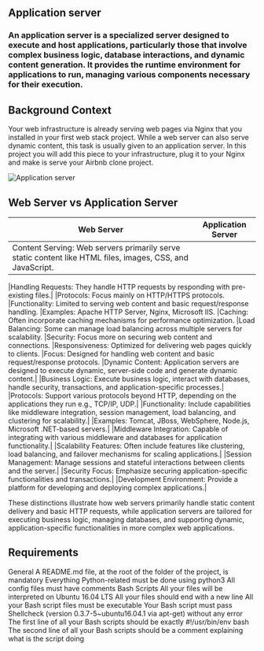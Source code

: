 ## Application server

### An application server is a specialized server designed to execute and host applications, particularly those that involve complex business logic, database interactions, and dynamic content generation. It provides the runtime environment for applications to run, managing various components necessary for their execution.

## Background Context
Your web infrastructure is already serving web pages via Nginx that you installed in your first web stack project. While a web server can also serve dynamic content, this task is usually given to an application server. In this project you will add this piece to your infrastructure, plug it to your Nginx and make is serve your Airbnb clone project.

![Application server](https://www.rentacomputer.com/images/slides/application-server-rental.jpg)

## Web Server vs Application Server
| Web Server                | Application Server       |
|---------------------------|--------------------------|
|Content Serving: Web servers primarily serve static content like HTML files, images, CSS, and JavaScript.

|Handling Requests: They handle HTTP requests by responding with pre-existing files.|
|Protocols: Focus mainly on HTTP/HTTPS protocols.
|Functionality: Limited to serving web content and basic request/response handling.
|Examples: Apache HTTP Server, Nginx, Microsoft IIS.
|Caching: Often incorporate caching mechanisms for performance optimization.
|Load Balancing: Some can manage load balancing across multiple servers for scalability.
|Security: Focus more on securing web content and connections.
|Responsiveness: Optimized for delivering web pages quickly to clients.
|Focus: Designed for handling web content and basic request/response protocols.   |Dynamic Content: Application servers are designed to execute dynamic, server-side code and generate dynamic content.|
|Business Logic: Execute business logic, interact with databases, handle security, transactions, and application-specific processes.|
|Protocols: Support various protocols beyond HTTP, depending on the applications they run e.g., TCP/IP, UDP.|
|Functionality: Include capabilities like middleware integration, session management, load balancing, and clustering for scalability.|
|Examples: Tomcat, JBoss, WebSphere, Node.js, Microsoft .NET-based servers.|
|Middleware Integration: Capable of integrating with various middleware and databases for application functionality.|
|Scalability Features: Often include features like clustering, load balancing, and failover mechanisms for scaling applications.|
|Session Management: Manage sessions and stateful interactions between clients and the server.|
|Security Focus: Emphasize securing application-specific functionalities and transactions.|
|Development Environment: Provide a platform for developing and deploying complex applications.|

These distinctions illustrate how web servers primarily handle static content delivery and basic HTTP requests, while application servers are tailored for executing business logic, managing databases, and supporting dynamic, application-specific functionalities in more complex web applications.

## Requirements
General
A README.md file, at the root of the folder of the project, is mandatory
Everything Python-related must be done using python3
All config files must have comments
Bash Scripts
All your files will be interpreted on Ubuntu 16.04 LTS
All your files should end with a new line
All your Bash script files must be executable
Your Bash script must pass Shellcheck (version 0.3.7-5~ubuntu16.04.1 via apt-get) without any error
The first line of all your Bash scripts should be exactly #!/usr/bin/env bash
The second line of all your Bash scripts should be a comment explaining what is the script doing

